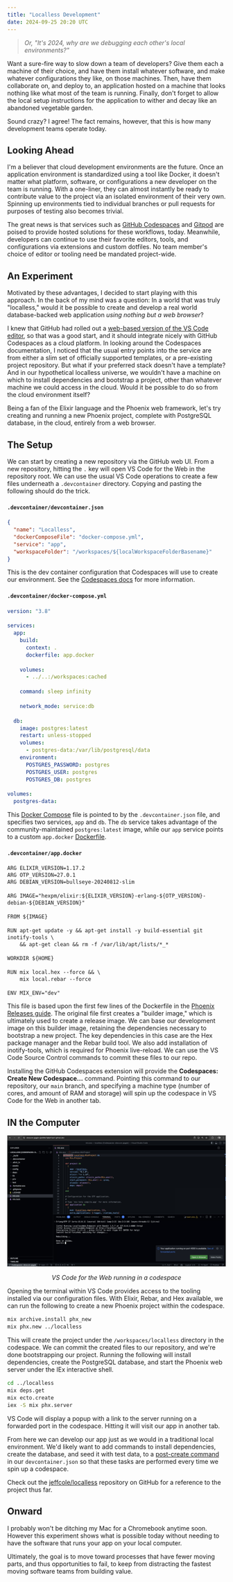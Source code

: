 ```yaml
---
title: "Localless Development"
date: 2024-09-25 20:20 UTC
---
```


> _Or, "It's 2024, why are we debugging each other's local environments?"_

Want a sure-fire way to slow down a team of developers? Give them each a machine of their choice, and have them install whatever software, and make whatever configurations they like, on those machines. Then, have them collaborate on, and deploy to, an application hosted on a machine that looks nothing like what most of the team is running. Finally, don't forget to allow the local setup instructions for the application to wither and decay like an abandoned vegetable garden.

Sound crazy? I agree! The fact remains, however, that this is how many development teams operate today.

## Looking Ahead

I'm a believer that cloud development environments are the future. Once an application environment is standardized using a tool like Docker, it doesn't matter what platform, software, or configurations a new developer on the team is running. With a one-liner, they can almost instantly be ready to contribute value to the project via an isolated environment of their very own. Spinning up environments tied to individual branches or pull requests for purposes of testing also becomes trivial.

The great news is that services such as [GitHub Codespaces] and [Gitpod] are poised to provide hosted solutions for these workflows, today. Meanwhile, developers can continue to use their favorite editors, tools, and configurations via extensions and custom dotfiles. No team member's choice of editor or tooling need be mandated project-wide.

## An Experiment

Motivated by these advantages, I decided to start playing with this approach. In the back of my mind was a question: In a world that was truly "localless," would it be possible to create and develop a real world database-backed web application _using nothing but a web browser_?

I knew that GitHub had rolled out a [web-based version of the VS Code editor], so that was a good start, and it should integrate nicely with GitHub Codespaces as a cloud platform. In looking around the Codespaces documentation, I noticed that the usual entry points into the service are from either a slim set of officially supported templates, or a pre-existing project repository. But what if your preferred stack doesn't have a template? And in our hypothetical localless universe, we wouldn't have a machine on which to install dependencies and bootstrap a project, other than whatever machine we could access in the cloud. Would it be possible to do so from the cloud environment itself?

Being a fan of the Elixir language and the Phoenix web framework, let's try creating and running a new Phoenix project, complete with PostgreSQL database, in the cloud, entirely from a web browser.

## The Setup

We can start by creating a new repository via the GitHub web UI. From a new repository, hitting the `.` key will open VS Code for the Web in the repository root. We can use the usual VS Code operations to create a few files underneath a `.devcontainer` directory. Copying and pasting the following should do the trick.

#### `.devcontainer/devcontainer.json`

~~~ json
{
  "name": "Localless",
  "dockerComposeFile": "docker-compose.yml",
  "service": "app",
  "workspaceFolder": "/workspaces/${localWorkspaceFolderBasename}"
}
~~~ 

This is the dev container configuration that Codespaces will use to create our environment. See the [Codespaces docs] for more information.

#### `.devcontainer/docker-compose.yml`

~~~ yml
version: "3.8"

services:
  app:
    build:
      context: .
      dockerfile: app.docker

    volumes:
      - ../..:/workspaces:cached

    command: sleep infinity

    network_mode: service:db

  db:
    image: postgres:latest
    restart: unless-stopped
    volumes:
      - postgres-data:/var/lib/postgresql/data
    environment:
      POSTGRES_PASSWORD: postgres
      POSTGRES_USER: postgres
      POSTGRES_DB: postgres

volumes:
  postgres-data:
~~~ 

This [Docker Compose] file is pointed to by the `.devcontainer.json` file, and specifies two services, `app` and `db`. The `db` service takes advantage of the community-maintained `postgres:latest` image, while our `app` service points to a custom `app.docker` [Dockerfile].

#### `.devcontainer/app.docker`

~~~ 
ARG ELIXIR_VERSION=1.17.2
ARG OTP_VERSION=27.0.1
ARG DEBIAN_VERSION=bullseye-20240812-slim

ARG IMAGE="hexpm/elixir:${ELIXIR_VERSION}-erlang-${OTP_VERSION}-debian-${DEBIAN_VERSION}"

FROM ${IMAGE}

RUN apt-get update -y && apt-get install -y build-essential git inotify-tools \
    && apt-get clean && rm -f /var/lib/apt/lists/*_*

WORKDIR ${HOME}

RUN mix local.hex --force && \
    mix local.rebar --force

ENV MIX_ENV="dev"
~~~ 

This file is based upon the first few lines of the Dockerfile in the [Phoenix Releases guide]. The original file first creates a "builder image," which is ultimately used to create a release image. We can base our development image on this builder image, retaining the dependencies necessary to bootstrap a new project. The key dependencies in this case are the Hex package manager and the Rebar build tool. We also add installation of inotify-tools, which is required for Phoenix live-reload. We can use the VS Code Source Control commands to commit these files to our repo.

Installing the GitHub Codespaces extension will provide the **Codespaces: Create New Codespace...** command. Pointing this command to our repository, our `main` branch, and specifying a machine type (number of cores, and amount of RAM and storage) will spin up the codespace in VS Code for the Web in another tab.

## IN the Computer

![Codespaces image](/assets/images/photos/codespaces.jpg)

<p style="font-style: italic; text-align: center;">
  VS Code for the Web running in a codespace
</p>

Opening the terminal within VS Code provides access to the tooling installed via our configuration files. With Elixir, Rebar, and Hex available, we can run the following to create a new Phoenix project within the codespace.

~~~ sh
mix archive.install phx_new
mix phx.new ../localless
~~~ 

This will create the project under the `/workspaces/localless` directory in the codespace. We can commit the created files to our repository, and we're done bootstrapping our project. Running the following will install dependencies, create the PostgreSQL database, and start the Phoenix web server under the IEx interactive shell.

~~~ sh
cd ../localless
mix deps.get
mix ecto.create
iex -S mix phx.server
~~~ 

VS Code will display a popup with a link to the server running on a forwarded port in the codespace. Hitting it will visit our app in another tab.

From here we can develop our app just as we would in a traditional local environment. We'd likely want to add commands to install dependencies, create the database, and seed it with test data, to a [post-create command] in our `devcontainer.json` so that these tasks are performed every time we spin up a codespace.

Check out the [jeffcole/localless] repository on GitHub for a reference to the project thus far.

## Onward

I probably won't be ditching my Mac for a Chromebook anytime soon. However this experiment shows what is possible today without needing to have the software that runs your app on your local computer.

Ultimately, the goal is to move toward processes that have fewer moving parts, and thus opportunities to fail, to keep from distracting the fastest moving software teams from building value.

[GitHub Codespaces]: https://github.com/features/codespaces
[Gitpod]: https://www.gitpod.io/
[web-based version of the VS Code editor]: https://code.visualstudio.com/docs/editor/vscode-web
[Codespaces docs]: https://docs.github.com/en/codespaces
[Docker Compose]: https://docs.docker.com/compose/
[Dockerfile]: https://docs.docker.com/reference/dockerfile/
[Phoenix Releases guide]: https://hexdocs.pm/phoenix/releases.html#containers
[post-create command]: https://docs.github.com/en/codespaces/getting-started/deep-dive#step-4-post-creation-setup
[jeffcole/localless]: https://github.com/jeffcole/localless
